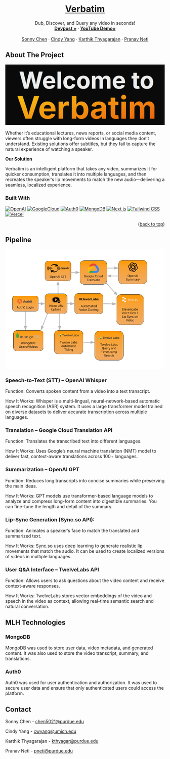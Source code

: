 
<a name="readme-top"></a>
<!-- PROJECT LOGO -->
<br />
<div align="center">
  <h1 align="center"><a href="https://www.getverbatim.tech/">Verbatim</a></h1>

  <p align="center">
    Dub, Discover, and Query any video in seconds!
    <br />
    <a href="https://devpost.com/software/speakify-jg3nqf"><strong>Devpost »</strong></a>
    ·
    <a href="https://youtu.be/vjST1c2uO9o"><strong>YouTube Demo»</strong></a>
    <br />
    <br />
    <a href="https://www.linkedin.com/in/chenhsonny/">Sonny Chen</a>
    ·
    <a href="https://www.linkedin.com/in/2023cyang/">Cindy Yang</a>
    ·
    <a href="https://www.linkedin.com/in/karthikthyagarajan06/">Karthik Thyagarajan</a> 
    ·
    <a href="https://www.linkedin.com/in/pranav-neti-a3870a243/">Pranav Neti</a> 
  </p>
</div>



<!-- ABOUT THE PROJECT -->
## About The Project

![alt text](image.png)

Whether it’s educational lectures, news reports, or social media content, viewers often struggle with long-form videos in languages they don’t understand. Existing solutions offer subtitles, but they fail to capture the natural experience of watching a speaker.

**Our Solution**

Verbatim is an intelligent platform that takes any video, summarizes it for quicker consumption, translates it into multiple languages, and then recreates the speaker’s lip movements to match the new audio—delivering a seamless, localized experience.

### Built With

[![OpenAI][OpenAI]][OpenAI-url]
[![GoogleCloud][GoogleCloud]][GoogleCloud-url]
[![Auth0][Auth0]][Auth0-url]
[![MongoDB][MongoDB]][MongoDB-url]
[![Next.js][Next.js]][Next.js-url]
[![Tailwind CSS][Tailwind CSS]][Tailwind CSS-url]
[![Vercel][Vercel]][Vercel-url]

<p align="right">(<a href="#readme-top">back to top</a>)</p>



<!-- GETTING STARTED -->
## Pipeline

![alt_text](Boilermake_Flowchart_Transparent.png)

### Speech-to-Text (STT) – OpenAI Whisper

Function: Converts spoken content from a video into a text transcript.

How It Works: Whisper is a multi-lingual, neural-network-based automatic speech recognition (ASR) system. It uses a large transformer model trained on diverse datasets to deliver accurate transcription across multiple languages.

### Translation – Google Cloud Translation API

Function: Translates the transcribed text into different languages.

How It Works: Uses Google’s neural machine translation (NMT) model to deliver fast, context-aware translations across 100+ languages.

### Summarization – OpenAI GPT

Function: Reduces long transcripts into concise summaries while preserving the main ideas.

How It Works: GPT models use transformer-based language models to analyze and compress long-form content into digestible summaries. You can fine-tune the length and detail of the summary.

### Lip-Sync Generation (Sync.so API):

Function: Animates a speaker’s face to match the translated and summarized text.

How It Works: Sync.so uses deep learning to generate realistic lip movements that match the audio. It can be used to create localized versions of videos in multiple languages.

### User Q&A Interface – TwelveLabs API

Function: Allows users to ask questions about the video content and receive context-aware responses.

How It Works: TwelveLabs stores vector embeddings of the video and speech in the video as context, allowing real-time semantic search and natural conversation.


## MLH Technologies

### MongoDB

MongoDB was used to store user data, video metadata, and generated content. It was also used to store the video transcript, summary, and translations.

### Auth0

Auth0 was used for user authentication and authorization. It was used to secure user data and ensure that only authenticated users could access the platform.

<!-- CONTACT -->
## Contact

Sonny Chen - chen5021@purdue.edu

Cindy Yang - cwyang@umich.edu

Karthik Thyagarajan - kthyagar@purdue.edu

Pranav Neti - pneti@purdue.edu

<!-- MARKDOWN LINKS & IMAGES -->
<!-- https://www.markdownguide.org/basic-syntax/#reference-style-links -->
[OpenAI]: https://img.shields.io/badge/OpenAI-412991?style=for-the-badge&logo=OpenAI&logoColor=white
[OpenAI-url]: https://openai.com/
[GoogleCloud]: https://img.shields.io/badge/Google_Cloud-4285F4?style=for-the-badge&logo=google-cloud&logoColor=white
[GoogleCloud-url]: https://cloud.google.com/
[Auth0]: https://img.shields.io/badge/Auth0-EB5424?style=for-the-badge&logo=auth0&logoColor=white
[Auth0-url]: https://auth0.com/
[MongoDB]: https://img.shields.io/badge/MongoDB-47A248?style=for-the-badge&logo=mongodb&logoColor=white
[MongoDB-url]: https://www.mongodb.com/
[Next.js]: https://img.shields.io/badge/Next.js-000000?style=for-the-badge&logo=next.js&logoColor=white
[Next.js-url]: https://nextjs.org/
[Tailwind CSS]: https://img.shields.io/badge/Tailwind_CSS-38B2AC?style=for-the-badge&logo=tailwind-css&logoColor=white
[Tailwind CSS-url]: https://tailwindcss.com/
[Vercel]: https://img.shields.io/badge/Vercel-000000?style=for-the-badge&logo=vercel&logoColor=white
[Vercel-url]: https://vercel.com/
